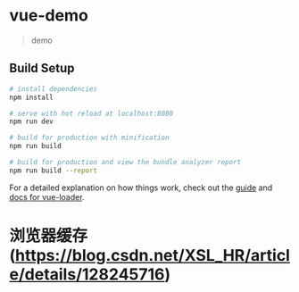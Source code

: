 # vue-demo

> demo

## Build Setup

``` bash
# install dependencies
npm install

# serve with hot reload at localhost:8080
npm run dev

# build for production with minification
npm run build

# build for production and view the bundle analyzer report
npm run build --report
```

For a detailed explanation on how things work, check out the [guide](http://vuejs-templates.github.io/webpack/) and [docs for vue-loader](http://vuejs.github.io/vue-loader).


[](https://blog.csdn.net/pengyujuan/article/details/104965197)

#  浏览器缓存 (https://blog.csdn.net/XSL_HR/article/details/128245716)
